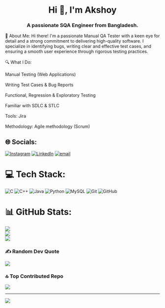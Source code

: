 <h1 align="center">Hi 👋, I'm Akshoy</h1>
<h3 align="center">A passionate SQA Engineer from Bangladesh.</h3>
💫 About Me:
Hi there! I'm a passionate Manual QA Tester with a keen eye for detail and a strong commitment to delivering high-quality software. I specialize in identifying bugs, writing clear and effective test cases, and ensuring a smooth user experience through rigorous testing practices.<br><br>🔍 What I Do:<br><br>Manual Testing (Web Applications)<br><br>Writing Test Cases & Bug Reports<br><br>Functional, Regression & Exploratory Testing<br><br>Familiar with SDLC & STLC<br><br>Tools: Jira <br> <br> Methodology: Agile methodology (Scrum)


## 🌐 Socials:
[![Instagram](https://img.shields.io/badge/Instagram-%23E4405F.svg?logo=Instagram&logoColor=white)](https://instagram.com/kumer_akshoy) [![LinkedIn](https://img.shields.io/badge/LinkedIn-%230077B5.svg?logo=linkedin&logoColor=white)](https://linkedin.com/in/linkedin.com/in/akshoy-kumer) [![email](https://img.shields.io/badge/Email-D14836?logo=gmail&logoColor=white)](mailto:kumer.akshoy.a@gmail.com) 

# 💻 Tech Stack:
![C](https://img.shields.io/badge/c-%2300599C.svg?style=for-the-badge&logo=c&logoColor=white) ![C++](https://img.shields.io/badge/c++-%2300599C.svg?style=for-the-badge&logo=c%2B%2B&logoColor=white) ![Java](https://img.shields.io/badge/java-%23ED8B00.svg?style=for-the-badge&logo=openjdk&logoColor=white) ![Python](https://img.shields.io/badge/python-3670A0?style=for-the-badge&logo=python&logoColor=ffdd54) ![MySQL](https://img.shields.io/badge/mysql-4479A1.svg?style=for-the-badge&logo=mysql&logoColor=white) ![Git](https://img.shields.io/badge/git-%23F05033.svg?style=for-the-badge&logo=git&logoColor=white) ![GitHub](https://img.shields.io/badge/github-%23121011.svg?style=for-the-badge&logo=github&logoColor=white)
# 📊 GitHub Stats:
![](https://github-readme-stats.vercel.app/api?username=KumerAkshoy&theme=blue_navy&hide_border=false&include_all_commits=false&count_private=false)<br/>
![](https://nirzak-streak-stats.vercel.app/?user=KumerAkshoy&theme=blue_navy&hide_border=false)<br/>
![](https://github-readme-stats.vercel.app/api/top-langs/?username=KumerAkshoy&theme=blue_navy&hide_border=false&include_all_commits=false&count_private=false&layout=compact)

### ✍️ Random Dev Quote
![](https://quotes-github-readme.vercel.app/api?type=horizontal&theme=radical)

### 🔝 Top Contributed Repo
![](https://github-contributor-stats.vercel.app/api?username=KumerAkshoy&limit=5&theme=dark&combine_all_yearly_contributions=true)

---
[![](https://visitcount.itsvg.in/api?id=KumerAkshoy&icon=0&color=0)](https://visitcount.itsvg.in)

<!-- Proudly created with GPRM ( https://gprm.itsvg.in ) -->
